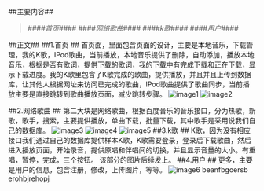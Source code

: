 ##主要内容##
>####*首页*####
>####*网络歌曲*####
>####*k歌*####
>####*用户*####

##正文##
##1.首页 ##
首页面，里面包含页面的设计，主要是本地音乐，下载管理，我的K歌，IPod歌曲，当前播放，本地音乐提供了删除，自动添加，播放本地音乐，根据是否有歌词，提供下载的歌词，我的下载中有完成下载和正在下载，显示下载进度。我的K歌里包含了K歌完成的歌曲，提供播放，并且并且上传到数据库，让其他人根据网址来访问已完成的歌曲，IPod歌曲提供了歌曲同步，当前播放主要是直接跳转到歌曲播放页面，减少跳转步骤。
![image1](https://github.com/andi911/enjoyMusic/blob/master/image/one.png)
![image2](https://github.com/andi911/enjoyMusic/blob/master/image/two.png)

##2.网络歌曲 ##
第二大块是网络歌曲，根据百度音乐的音乐接口，分为热歌，新歌，歌手，搜索，主要提供播放，单曲下载，批量下载，其中歌手是采用说我们自己的数据库。
![image3](https://github.com/andi911/enjoyMusic/blob/master/image/three.png)
![image4](https://github.com/andi911/enjoyMusic/blob/master/image/four.png)
![image5](https://github.com/andi911/enjoyMusic/blob/master/image/five.png)
##3.k歌 ##
K歌，因为没有相应接口我们通过自己的数据库提供样本K歌，K歌需要登录，登录后下载歌曲，然后进入播放页面，开始录音，提供原唱和伴唱间的切换，并且显示音量的大小。有重唱，暂停，完成，三个按钮。
该部分的图片后续发上。
##4.用户 ##
更多，主要是用户的信息，包含注册，修改，上传图片，等等。
![image6](https://github.com/andi911/enjoyMusic/blob/master/image/six.png)
beanfbgoersb erohbjrehopj
